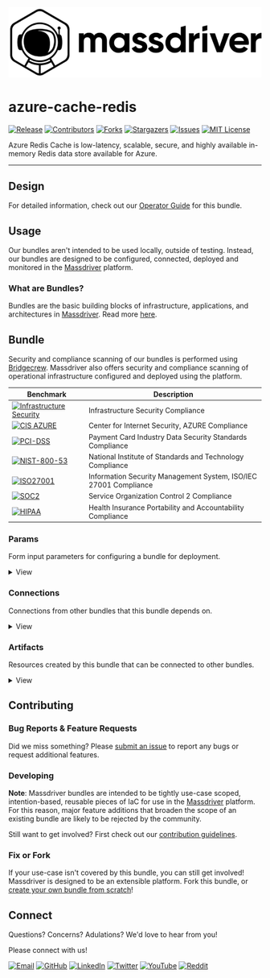 [![Massdriver][logo]][website]

# azure-cache-redis

[![Release][release_shield]][release_url]
[![Contributors][contributors_shield]][contributors_url]
[![Forks][forks_shield]][forks_url]
[![Stargazers][stars_shield]][stars_url]
[![Issues][issues_shield]][issues_url]
[![MIT License][license_shield]][license_url]


Azure Redis Cache is low-latency, scalable, secure, and highly available in-memory Redis data store available for Azure.


---

## Design

For detailed information, check out our [Operator Guide](operator.mdx) for this bundle.

## Usage

Our bundles aren't intended to be used locally, outside of testing. Instead, our bundles are designed to be configured, connected, deployed and monitored in the [Massdriver][website] platform.

### What are Bundles?

Bundles are the basic building blocks of infrastructure, applications, and architectures in [Massdriver][website]. Read more [here](https://docs.massdriver.cloud/concepts/bundles).

## Bundle


<!-- COMPLIANCE:START -->

Security and compliance scanning of our bundles is performed using [Bridgecrew](https://www.bridgecrew.cloud/). Massdriver also offers security and compliance scanning of operational infrastructure configured and deployed using the platform.

| Benchmark | Description |
|--------|---------------|
| [![Infrastructure Security](https://www.bridgecrew.cloud/badges/github/massdriver-cloud/azure-cache-redis/general)](https://www.bridgecrew.cloud/link/badge?vcs=github&fullRepo=massdriver-cloud%2Fazure-cache-redis&benchmark=INFRASTRUCTURE+SECURITY) | Infrastructure Security Compliance |
| [![CIS AZURE](https://www.bridgecrew.cloud/badges/github/massdriver-cloud/azure-cache-redis/cis_azure)](https://www.bridgecrew.cloud/link/badge?vcs=github&fullRepo=massdriver-cloud%2Fazure-cache-redis&benchmark=CIS+AZURE+V1.1) | Center for Internet Security, AZURE Compliance |
| [![PCI-DSS](https://www.bridgecrew.cloud/badges/github/massdriver-cloud/azure-cache-redis/pci)](https://www.bridgecrew.cloud/link/badge?vcs=github&fullRepo=massdriver-cloud%2Fazure-cache-redis&benchmark=PCI-DSS+V3.2) | Payment Card Industry Data Security Standards Compliance |
| [![NIST-800-53](https://www.bridgecrew.cloud/badges/github/massdriver-cloud/azure-cache-redis/nist)](https://www.bridgecrew.cloud/link/badge?vcs=github&fullRepo=massdriver-cloud%2Fazure-cache-redis&benchmark=NIST-800-53) | National Institute of Standards and Technology Compliance |
| [![ISO27001](https://www.bridgecrew.cloud/badges/github/massdriver-cloud/azure-cache-redis/iso)](https://www.bridgecrew.cloud/link/badge?vcs=github&fullRepo=massdriver-cloud%2Fazure-cache-redis&benchmark=ISO27001) | Information Security Management System, ISO/IEC 27001 Compliance |
| [![SOC2](https://www.bridgecrew.cloud/badges/github/massdriver-cloud/azure-cache-redis/soc2)](https://www.bridgecrew.cloud/link/badge?vcs=github&fullRepo=massdriver-cloud%2Fazure-cache-redis&benchmark=SOC2)| Service Organization Control 2 Compliance |
| [![HIPAA](https://www.bridgecrew.cloud/badges/github/massdriver-cloud/azure-cache-redis/hipaa)](https://www.bridgecrew.cloud/link/badge?vcs=github&fullRepo=massdriver-cloud%2Fazure-cache-redis&benchmark=HIPAA) | Health Insurance Portability and Accountability Compliance |

<!-- COMPLIANCE:END -->

### Params

Form input parameters for configuring a bundle for deployment.

<details>
<summary>View</summary>

<!-- PARAMS:START -->
## Properties

- **`cluster`** *(object)*
  - **`enable_cluster`** *(boolean)*: Redis cluster automatically shards data across multiple Redis nodes, so you can create workloads of bigger memory sizes and get better performance. Once enabled, clustering cannot be disabled again. Default: `False`.
- **`redis`** *(object)*
  - **`capacity`** *(integer)*: The size of the Redis memory cache.
    - **One of**
      - 6GB
      - 13GB
      - 26GB
      - 53GB
      - 120GB
  - **`redis_version`** *(string)*: Azure Cache for Redis offers the latest major version of Redis and at least one previous version. This version can be upgraded, but not downgraded. Must be one of: `['4', '6']`. Default: `6`.
  - **`replicas_per_primary`** *(integer)*: Number of read replicas per primary node. When the primary VM becomes unavailable, the replica detects that and takes over as the new primary automatically. This setting cannot be changed. Must be one of: `[1, 2, 3]`.
## Examples

  ```json
  {
      "__name": "Development",
      "redis": {
          "capacity": 1,
          "replicas_per_primary": 1
      }
  }
  ```

  ```json
  {
      "__name": "Production",
      "redis": {
          "capacity": 3,
          "replicas_per_primary": 2
      }
  }
  ```

<!-- PARAMS:END -->

</details>

### Connections

Connections from other bundles that this bundle depends on.

<details>
<summary>View</summary>

<!-- CONNECTIONS:START -->
## Properties

- **`azure_service_principal`** *(object)*: . Cannot contain additional properties.
  - **`data`** *(object)*
    - **`client_id`** *(string)*: A valid UUID field.

      Examples:
      ```json
      "123xyz99-ab34-56cd-e7f8-456abc1q2w3e"
      ```

    - **`client_secret`** *(string)*
    - **`subscription_id`** *(string)*: A valid UUID field.

      Examples:
      ```json
      "123xyz99-ab34-56cd-e7f8-456abc1q2w3e"
      ```

    - **`tenant_id`** *(string)*: A valid UUID field.

      Examples:
      ```json
      "123xyz99-ab34-56cd-e7f8-456abc1q2w3e"
      ```

  - **`specs`** *(object)*
- **`vnet`** *(object)*: . Cannot contain additional properties.
  - **`data`** *(object)*
    - **`infrastructure`** *(object)*
      - **`cidr`** *(string)*

        Examples:
        ```json
        "10.100.0.0/16"
        ```

        ```json
        "192.24.12.0/22"
        ```

      - **`default_subnet_id`** *(string)*: Azure Resource ID.

        Examples:
        ```json
        "/subscriptions/12345678-1234-1234-abcd-1234567890ab/resourceGroups/resource-group-name/providers/Microsoft.Network/virtualNetworks/network-name"
        ```

      - **`id`** *(string)*: Azure Resource ID.

        Examples:
        ```json
        "/subscriptions/12345678-1234-1234-abcd-1234567890ab/resourceGroups/resource-group-name/providers/Microsoft.Network/virtualNetworks/network-name"
        ```

  - **`specs`** *(object)*
    - **`azure`** *(object)*: .
      - **`region`** *(string)*: Select the Azure region you'd like to provision your resources in.
        - **One of**
          - East US
          - North Central US
          - South Central US
          - West US
<!-- CONNECTIONS:END -->

</details>

### Artifacts

Resources created by this bundle that can be connected to other bundles.

<details>
<summary>View</summary>

<!-- ARTIFACTS:START -->
## Properties

- **`authentication`** *(object)*: Redis cluster authentication and cloud-specific configuration. Cannot contain additional properties.
  - **`data`** *(object)*
    - **`authentication`** *(object)*
      - **`hostname`** *(string)*
      - **`password`** *(string)*
      - **`port`** *(integer)*: Port number. Minimum: `0`. Maximum: `65535`.
      - **`username`** *(string)*
    - **`infrastructure`** *(object)*: Cloud specific Redis configuration data.
      - **One of**
        - AWS Infrastructure ARN*object*: Minimal AWS Infrastructure Config. Cannot contain additional properties.
          - **`arn`** *(string)*: Amazon Resource Name.

            Examples:
            ```json
            "arn:aws:rds::ACCOUNT_NUMBER:db/prod"
            ```

            ```json
            "arn:aws:ec2::ACCOUNT_NUMBER:vpc/vpc-foo"
            ```

        - GCP Infrastructure GRN*object*: Minimal GCP Infrastructure Config. Cannot contain additional properties.
          - **`grn`** *(string)*: GCP Resource Name (GRN).

            Examples:
            ```json
            "projects/my-project/global/networks/my-global-network"
            ```

            ```json
            "projects/my-project/regions/us-west2/subnetworks/my-subnetwork"
            ```

            ```json
            "projects/my-project/topics/my-pubsub-topic"
            ```

            ```json
            "projects/my-project/subscriptions/my-pubsub-subscription"
            ```

            ```json
            "projects/my-project/locations/us-west2/instances/my-redis-instance"
            ```

            ```json
            "projects/my-project/locations/us-west2/clusters/my-gke-cluster"
            ```

        - Azure Redis Cache infrastructure config*object*: . Cannot contain additional properties.
          - **`ari`** *(string)*: Azure Resource ID.

            Examples:
            ```json
            "/subscriptions/12345678-1234-1234-abcd-1234567890ab/resourceGroups/resource-group-name/providers/Microsoft.Network/virtualNetworks/network-name"
            ```

    - **`security`** *(object)*: TBD.
      - **Any of**
        - AWS Security information*object*: Informs downstream services of network and/or IAM policies. Cannot contain additional properties.
          - **`iam`** *(object)*: IAM Policies. Cannot contain additional properties.
            - **`^[a-z-/]+$`** *(object)*
              - **`policy_arn`** *(string)*: AWS IAM policy ARN.

                Examples:
                ```json
                "arn:aws:rds::ACCOUNT_NUMBER:db/prod"
                ```

                ```json
                "arn:aws:ec2::ACCOUNT_NUMBER:vpc/vpc-foo"
                ```

          - **`network`** *(object)*: AWS security group rules to inform downstream services of ports to open for communication. Cannot contain additional properties.
            - **`^[a-z-]+$`** *(object)*
              - **`arn`** *(string)*: Amazon Resource Name.

                Examples:
                ```json
                "arn:aws:rds::ACCOUNT_NUMBER:db/prod"
                ```

                ```json
                "arn:aws:ec2::ACCOUNT_NUMBER:vpc/vpc-foo"
                ```

              - **`port`** *(integer)*: Port number. Minimum: `0`. Maximum: `65535`.
              - **`protocol`** *(string)*: Must be one of: `['tcp', 'udp']`.
        - Security*object*: GCP Security Configuration. Cannot contain additional properties.
          - **`iam`** *(object)*: IAM Roles And Conditions. Cannot contain additional properties.
            - **`^[a-z-/]+$`** *(object)*
              - **`condition`** *(string)*: GCP IAM Condition.
              - **`role`**: GCP Role.

                Examples:
                ```json
                "roles/owner"
                ```

                ```json
                "roles/redis.editor"
                ```

                ```json
                "roles/storage.objectCreator"
                ```

                ```json
                "roles/storage.legacyObjectReader"
                ```

        - Security*object*: Azure Security Configuration. Cannot contain additional properties.
          - **`iam`** *(object)*: IAM Roles And Scopes. Cannot contain additional properties.
            - **`^[a-z/-]+$`** *(object)*
              - **`role`**: Azure Role.

                Examples:
                ```json
                "Storage Blob Data Reader"
                ```

              - **`scope`** *(string)*: Azure IAM Scope.
  - **`specs`** *(object)*
    - **`cache`** *(object)*: The root schema comprises the entire JSON document.
      - **`engine`** *(string)*: The cache engine. Default: ``.

        Examples:
        ```json
        "redis"
        ```

      - **`version`** *(string)*: The version of the engine. Default: ``.

        Examples:
        ```json
        "6.2"
        ```


      Examples:
      ```json
      {
          "engine": "redis",
          "version": "6.2"
      }
      ```

<!-- ARTIFACTS:END -->

</details>

## Contributing

<!-- CONTRIBUTING:START -->

### Bug Reports & Feature Requests

Did we miss something? Please [submit an issue](https://github.com/massdriver-cloud/azure-cache-redis/issues) to report any bugs or request additional features.

### Developing

**Note**: Massdriver bundles are intended to be tightly use-case scoped, intention-based, reusable pieces of IaC for use in the [Massdriver][website] platform. For this reason, major feature additions that broaden the scope of an existing bundle are likely to be rejected by the community.

Still want to get involved? First check out our [contribution guidelines](https://docs.massdriver.cloud/bundles/contributing).

### Fix or Fork

If your use-case isn't covered by this bundle, you can still get involved! Massdriver is designed to be an extensible platform. Fork this bundle, or [create your own bundle from scratch](https://docs.massdriver.cloud/bundles/development)!

<!-- CONTRIBUTING:END -->

## Connect

<!-- CONNECT:START -->

Questions? Concerns? Adulations? We'd love to hear from you!

Please connect with us!

[![Email][email_shield]][email_url]
[![GitHub][github_shield]][github_url]
[![LinkedIn][linkedin_shield]][linkedin_url]
[![Twitter][twitter_shield]][twitter_url]
[![YouTube][youtube_shield]][youtube_url]
[![Reddit][reddit_shield]][reddit_url]

<!-- markdownlint-disable -->

[logo]: https://raw.githubusercontent.com/massdriver-cloud/docs/main/static/img/logo-with-logotype-horizontal-400x110.svg
[docs]: https://docs.massdriver.cloud/?utm_source=github&utm_medium=readme&utm_campaign=azure-cache-redis&utm_content=docs
[website]: https://www.massdriver.cloud/?utm_source=github&utm_medium=readme&utm_campaign=azure-cache-redis&utm_content=website
[github]: https://github.com/massdriver-cloud?utm_source=github&utm_medium=readme&utm_campaign=azure-cache-redis&utm_content=github
[slack]: https://massdriverworkspace.slack.com/?utm_source=github&utm_medium=readme&utm_campaign=azure-cache-redis&utm_content=slack
[linkedin]: https://www.linkedin.com/company/massdriver/?utm_source=github&utm_medium=readme&utm_campaign=azure-cache-redis&utm_content=linkedin



[contributors_shield]: https://img.shields.io/github/contributors/massdriver-cloud/azure-cache-redis.svg?style=for-the-badge
[contributors_url]: https://github.com/massdriver-cloud/azure-cache-redis/graphs/contributors
[forks_shield]: https://img.shields.io/github/forks/massdriver-cloud/azure-cache-redis.svg?style=for-the-badge
[forks_url]: https://github.com/massdriver-cloud/azure-cache-redis/network/members
[stars_shield]: https://img.shields.io/github/stars/massdriver-cloud/azure-cache-redis.svg?style=for-the-badge
[stars_url]: https://github.com/massdriver-cloud/azure-cache-redis/stargazers
[issues_shield]: https://img.shields.io/github/issues/massdriver-cloud/azure-cache-redis.svg?style=for-the-badge
[issues_url]: https://github.com/massdriver-cloud/azure-cache-redis/issues
[release_url]: https://github.com/massdriver-cloud/azure-cache-redis/releases/latest
[release_shield]: https://img.shields.io/github/release/massdriver-cloud/azure-cache-redis.svg?style=for-the-badge
[license_shield]: https://img.shields.io/github/license/massdriver-cloud/azure-cache-redis.svg?style=for-the-badge
[license_url]: https://github.com/massdriver-cloud/azure-cache-redis/blob/main/LICENSE


[email_url]: mailto:support@massdriver.cloud
[email_shield]: https://img.shields.io/badge/email-Massdriver-black.svg?style=for-the-badge&logo=mail.ru&color=000000
[github_url]: mailto:support@massdriver.cloud
[github_shield]: https://img.shields.io/badge/follow-Github-black.svg?style=for-the-badge&logo=github&color=181717
[linkedin_url]: https://linkedin.com/in/massdriver-cloud
[linkedin_shield]: https://img.shields.io/badge/follow-LinkedIn-black.svg?style=for-the-badge&logo=linkedin&color=0A66C2
[twitter_url]: https://twitter.com/massdriver?utm_source=github&utm_medium=readme&utm_campaign=azure-cache-redis&utm_content=twitter
[twitter_shield]: https://img.shields.io/badge/follow-Twitter-black.svg?style=for-the-badge&logo=twitter&color=1DA1F2
[discourse_url]: https://community.massdriver.cloud?utm_source=github&utm_medium=readme&utm_campaign=azure-cache-redis&utm_content=discourse
[discourse_shield]: https://img.shields.io/badge/join-Discourse-black.svg?style=for-the-badge&logo=discourse&color=000000
[youtube_url]: https://www.youtube.com/channel/UCfj8P7MJcdlem2DJpvymtaQ
[youtube_shield]: https://img.shields.io/badge/subscribe-Youtube-black.svg?style=for-the-badge&logo=youtube&color=FF0000
[reddit_url]: https://www.reddit.com/r/massdriver
[reddit_shield]: https://img.shields.io/badge/subscribe-Reddit-black.svg?style=for-the-badge&logo=reddit&color=FF4500

<!-- markdownlint-restore -->

<!-- CONNECT:END -->
